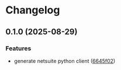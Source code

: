 # Changelog

## 0.1.0 (2025-08-29)


### Features

* generate netsuite python client ([6645f02](https://github.com/uptick/pynetsuite/commit/6645f022466d9d6d3849b204b8c3d54dd55127a8))
